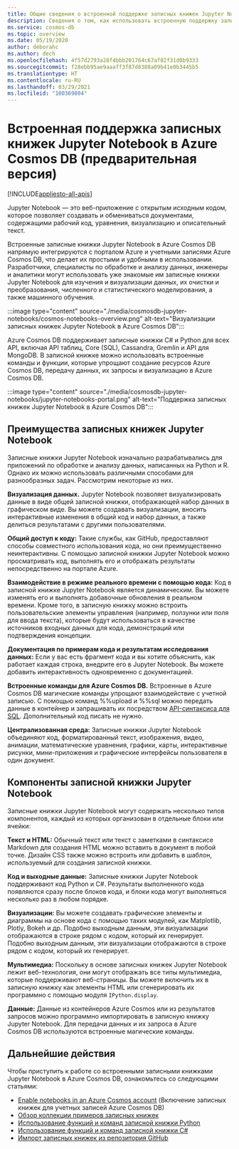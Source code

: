 ```yaml
---
title: Общие сведения о встроенной поддержке записных книжек Jupyter Notebook в Azure Cosmos DB (предварительная версия)
description: Сведения о том, как использовать встроенную поддержку записных книжек Jupyter Notebook в Azure Cosmos DB для интерактивного выполнения запросов.
ms.service: cosmos-db
ms.topic: overview
ms.date: 05/19/2020
author: deborahc
ms.author: dech
ms.openlocfilehash: 4f57d2793a28f4bbb201764c67af82f31d0b9333
ms.sourcegitcommit: f28ebb95ae9aaaff3f87d8388a09b41e0b3445b5
ms.translationtype: HT
ms.contentlocale: ru-RU
ms.lasthandoff: 03/29/2021
ms.locfileid: "100369804"
---
```

# <a name="built-in-jupyter-notebooks-support-in-azure-cosmos-db-preview"></a>Встроенная поддержка записных книжек Jupyter Notebook в Azure Cosmos DB (предварительная версия)
[!INCLUDE[appliesto-all-apis](includes/appliesto-all-apis.md)]

Jupyter Notebook — это веб-приложение с открытым исходным кодом, которое позволяет создавать и обмениваться документами, содержащими рабочий код, уравнения, визуализацию и описательный текст. 

Встроенные записные книжки Jupyter Notebook в Azure Cosmos DB напрямую интегрируются с порталом Azure и учетными записями Azure Cosmos DB, что делает их простыми и удобными в использовании. Разработчики, специалисты по обработке и анализу данных, инженеры и аналитики могут использовать уже знакомые им записные книжки Jupyter Notebook для изучения и визуализации данных, их очистки и преобразования, численного и статистического моделирования, а также машинного обучения.

:::image type="content" source="./media/cosmosdb-jupyter-notebooks/cosmos-notebooks-overview.png" alt-text="Визуализации записных книжек Jupyter Notebook в Azure Cosmos DB":::

Azure Cosmos DB поддерживает записные книжки C# и Python для всех API, включая API таблиц, Core (SQL), Cassandra, Gremlin и API для MongoDB. В записной книжке можно использовать встроенные команды и функции, которые упрощают создание ресурсов Azure Cosmos DB, передачу данных, их запросы и визуализацию в Azure Cosmos DB. 

:::image type="content" source="./media/cosmosdb-jupyter-notebooks/jupyter-notebooks-portal.png" alt-text="Поддержка записных книжек Jupyter Notebook в Azure Cosmos DB":::

## <a name="benefits-of-jupyter-notebooks"></a>Преимущества записных книжек Jupyter Notebook

Записные книжки Jupyter Notebook изначально разрабатывались для приложений по обработке и анализу данных, написанных на Python и R. Однако их можно использовать различными способами для разнообразных задач. Рассмотрим некоторые из них.

**Визуализация данных.** Jupyter Notebook позволяет визуализировать данные в виде общей записной книжки, отображающей набор данных в графическом виде. Вы можете создавать визуализации, вносить интерактивные изменения в общий код и набор данных, а также делиться результатами с другими пользователями.

**Общий доступ к коду:** Такие службы, как GitHub, предоставляют способы совместного использования кода, но они преимущественно неинтерактивны. С помощью записной книжки Jupyter Notebook можно просматривать код, выполнять его и отображать результаты непосредственно на портале Azure.

**Взаимодействие в режиме реального времени с помощью кода:** Код в записной книжке Jupyter Notebook является динамическим. Вы можете изменять его и выполнять добавочные обновления в реальном времени. Кроме того, в записную книжку можно встроить пользовательские элементы управления (например, ползунки или поля для ввода текста), которые будут использоваться в качестве источников входных данных для кода, демонстраций или подтверждения концепции.

**Документация по примерам кода и результатам исследования данных:** Если у вас есть фрагмент кода и вы хотите объяснить, как работает каждая строка, внедрите его в Jupyter Notebook. Вы можете добавить интерактивность одновременно с документацией.

**Встроенные команды для Azure Cosmos DB.** Встроенные в Azure Cosmos DB магические команды упрощают взаимодействие с учетной записью. С помощью команд %%upload и %%sql можно передать данные в контейнер и запрашивать их посредством [API-синтаксиса для SQL](sql-query-getting-started.md). Дополнительный код писать не нужно.

**Централизованная среда:** Записные книжки Jupyter Notebook объединяют код, форматированный текст, изображения, видео, анимации, математические уравнения, графики, карты, интерактивные рисунки, мини-приложения и графические интерфейсы пользователя в один документ.

## <a name="components-of-a-jupyter-notebook"></a>Компоненты записной книжки Jupyter Notebook

Записные книжки Jupyter Notebook могут содержать несколько типов компонентов, каждый из которых организован в отдельные блоки или ячейки:

**Текст и HTML:** Обычный текст или текст с заметками в синтаксисе Markdown для создания HTML можно вставить в документ в любой точке. Дизайн CSS также можно встроить или добавить в шаблон, используемый для создания записной книжки.

**Код и выходные данные:** Записные книжки Jupyter Notebook поддерживают код Python и C#. Результаты выполненного кода появляются сразу после блоков кода, и блоки кода могут выполняться несколько раз в любом порядке.

**Визуализации:** Вы можете создавать графические элементы и диаграммы на основе кода с помощью таких модулей, как Matplotlib, Plotly, Bokeh и др. Подобно выходным данным, эти визуализации отображаются в строке рядом с кодом, который их генерирует. Подобно выходным данным, эти визуализации отображаются в строке рядом с кодом, который их генерирует.

**Мультимедиа:** Поскольку в основе записных книжек Jupyter Notebook лежит веб-технология, они могут отображать все типы мультимедиа, которые поддерживают веб-страницы. Вы можете включить их в записную книжку как элементы HTML или сгенерировать их программно с помощью модуля `IPython.display`.

**Данные:** Данные из контейнеров Azure Cosmos или из результатов запросов можно программно импортировать в записную книжку Jupyter Notebook. Для передачи данных и их запроса в Azure Cosmos DB используются встроенные магические команды. 

## <a name="next-steps"></a>Дальнейшие действия

Чтобы приступить к работе со встроенными записными книжками Jupyter Notebook в Azure Cosmos DB, ознакомьтесь со следующими статьями:

* [Enable notebooks in an Azure Cosmos account](enable-notebooks.md) (Включение записных книжек для учетных записей Azure Cosmos DB)
* [Обзор коллекции примеров записных книжек](https://cosmos.azure.com/gallery.html)
* [Использование функций и команд записной книжки Python](use-python-notebook-features-and-commands.md)
* [Использование функций и команд записной книжки C#](use-csharp-notebook-features-and-commands.md)
* [Импорт записных книжек из репозитория GitHub](import-github-notebooks.md)